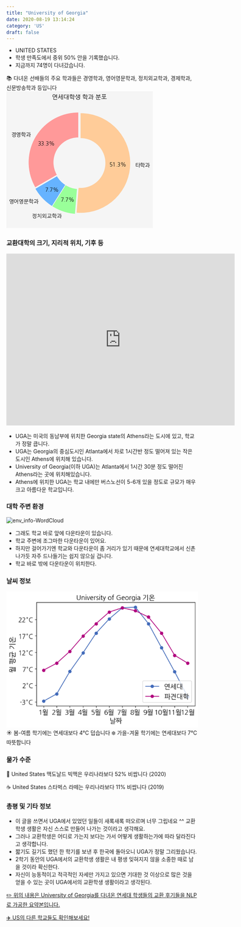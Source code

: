 ```yaml
---
title: "University of Georgia"
date: 2020-08-19 13:14:24
category: 'US'
draft: false
---
```



* UNITED STATES
* 학생 만족도에서 중위 50% 안을 기록했습니다.
* 지금까지 74명이 다녀갔습니다. 

📚 다녀온 선배들의 주요 학과들은 경영학과, 영어영문학과, 정치외교학과, 경제학과, 신문방송학과 등입니다
![department-info](../plots/US000202.png)
### 교환대학의 크기, 지리적 위치, 기후 등
<iframe
width="600"
height="450"
frameborder="0" style="border:0"
src="https://www.google.com/maps/embed/v1/place?key=AIzaSyC9e1AME-pVmWC4hBpFdu5S4dKzyepa3HQ&q=University+of+Georgia&center=33.9480053,-83.37732209999999&zoom=14" allowfullscreen>
</iframe>

* UGA는 미국의 동남부에 위치한 Georgia state의 Athens라는 도시에 있고, 학교가 정말 큽니다.
* UGA는 Georgia의 중심도시인 Atlanta에서 차로 1시간반 정도 떨어져 있는 작은 도시인 Athens에 위치해 있습니다.
* University of Georgia(이하 UGA)는 Atlanta에서 1시간 30분 정도 떨어진 Athens라는 곳에 위치해있습니다.
* Athens에 위치한 UGA는 학교 내에만 버스노선이 5-6개 있을 정도로 규모가 매우 크고 아름다운 학교입니다.


### 대학 주변 환경

![env_info-WordCloud](../univ_wordclouds_okt/env_info/US000202_env_info_okt.png)

* 그래도 학교 바로 앞에 다운타운이 있습니다.
* 학교 주변에 조그마한 다운타운이 있어요.
* 하지만 걸어가기엔 학교와 다운타운이 좀 거리가 있기 때문에 연세대학교에서 신촌 나가듯 자주 드나들기는 쉽지 않으실 겁니다.
* 학교 바로 밖에 다운타운이 위치한다.


### 날씨 정보 
 ![temparature_US000202](../plots/weather/US000202.png)
☀️ 봄-여름 학기에는 연세대보다 4°C 덥습니다
❄️ 가을-겨울 학기에는 연세대보다 7°C 따뜻합니다
### 물가 수준 
🍔 United States 맥도날드 빅맥은 우리나라보다 52% 비쌉니다 (2020)

☕️ United States 스타벅스 라떼는 우리나라보다 11% 비쌉니다 (2019)

### 총평 및 기타 정보
* 이 글을 쓰면서 UGA에서 있었던 일들이 새록새록 떠오르며 너무 그립네요 ^^ 교환학생 생활은 자신 스스로 만들어 나가는 것이라고 생각해요.
* 그러나 교환학생은 어디로 가는지 보다는 가서 어떻게 생활하는가에 따라 달라진다고 생각합니다.
* 짧기도 길기도 했던 한 학기를 보낸 후 한국에 돌아오니 UGA가 정말 그리웠습니다.
* 2학기 동안의 UGA에서의 교환학생 생활은 내 평생 잊혀지지 않을 소중한 때로 남을 것이라 확신한다.
* 자신이 능동적이고 적극적인 자세만 가지고 있으면 기대한 것 이상으로 많은 것을 얻을 수 있는 곳이 UGA에서의 교환학생 생활이라고 생각된다.


[✏️ 위의 내용은 University of Georgia를 다녀온 연세대 학생들의 교환 후기들을 NLP로 가공한 요약본입니다.](http://oia.yonsei.ac.kr/partner/expReport.asp?ucode=US000202&bgbn=A)

[✈️ US의 다른 학교들도 확인해보세요!](https://yonsei-exchange.netlify.app/?category=US)
